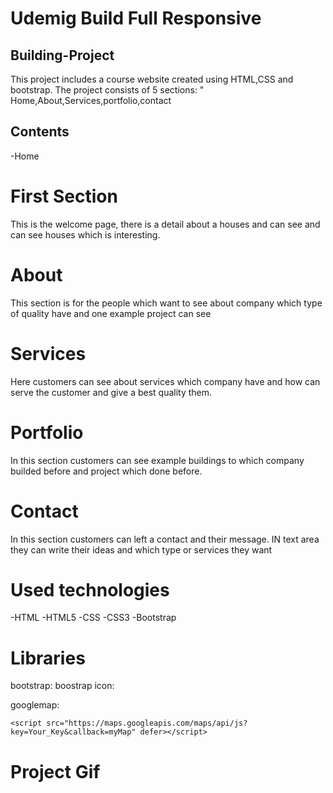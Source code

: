 <h1>Udemig Build Full Responsive</h1>

<h2>Building-Project</h2>

This project includes a course website created using HTML,CSS and bootstrap. The project consists of 5 sections: " Home,About,Services,portfolio,contact
<h2>Contents</h2>

-Home


<h1>First Section</h1>

This is the welcome page, there is a detail about a houses and can see and can see houses which is interesting.

<h1>About</h1>

This section is for the people which want to see about company which type of quality have and one example project can see 
<h1>Services</h1>

Here customers can see about services which company have and how can serve the customer and give a best quality them.
<h1>Portfolio</h1>

In this section customers can see example buildings to which company builded before and project which done before.
<h1>Contact</h1>

In this section customers can left a contact and their message. IN text area they can write their ideas and which type or services they want
<h1>Used technologies</h1>

-HTML
-HTML5
-CSS
-CSS3
-Bootstrap

<h1>Libraries</h1>

   bootstrap: <link href="https://cdn.jsdelivr.net/npm/bootstrap@5.3.2/dist/css/bootstrap.min.css" rel="stylesheet"
        integrity="sha384-T3c6CoIi6uLrA9TneNEoa7RxnatzjcDSCmG1MXxSR1GAsXEV/Dwwykc2MPK8M2HN" crossorigin="anonymous" />
    <script src="https://cdn.jsdelivr.net/npm/bootstrap@5.3.2/dist/js/bootstrap.bundle.min.js"
        integrity="sha384-C6RzsynM9kWDrMNeT87bh95OGNyZPhcTNXj1NW7RuBCsyN/o0jlpcV8Qyq46cDfL"
        crossorigin="anonymous"></script>
 boostrap icon:   <link rel="stylesheet" href="https://cdn.jsdelivr.net/npm/bootstrap-icons@1.11.1/font/bootstrap-icons.css" />
    <link rel="stylesheet" href="style.css" />

   googlemap:  <script>
        function myMap() {
            var mapProp = {
                center: new google.maps.LatLng(43.2668557, 19.9890659),
                zoom: 11,
            };
            var map = new google.maps.Map(document.getElementById("googleMap"), mapProp);
        }
    </script>

    <script src="https://maps.googleapis.com/maps/api/js?key=Your_Key&callback=myMap" defer></script>


<h1>Project Gif</h1>

<img src="Udemig Build.gif" alt="">

<!--  -->
